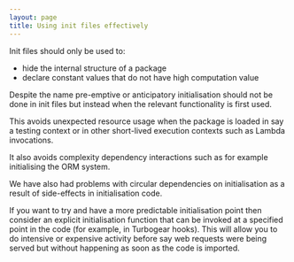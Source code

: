 ```yaml
---
layout: page
title: Using init files effectively
---
```



Init files should only be used to:

* hide the internal structure of a package
* declare constant values that do not have high computation value

Despite the name pre-emptive or anticipatory initialisation should not be done in init files but instead when the relevant functionality is first used.

This avoids unexpected resource usage when the package is loaded in say a testing context or in other short-lived execution contexts such as Lambda invocations.

It also avoids complexity dependency interactions such as for example initialising the ORM system.

We have also had problems with circular dependencies on initialisation as a result of side-effects in initialisation code.

If you want to try and have a more predictable initialisation point then consider an explicit initialisation function that can be invoked at a specified point in the code (for example, in Turbogear hooks). This will allow you to do intensive or expensive activity before say web requests were being served but without happening as soon as the code is imported.
